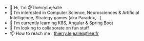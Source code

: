 - 👋 Hi, I’m @ThierryLejealle
- 👀 I’m interested in Computer Science, Neurosciences & Artificial Intelligence, Strategy games (aka Paradox, ..)
- 🌱 I’m currently learning K8S, Angular & Spring Boot
- 💞️ I’m looking to collaborate on fun stuff
- 📫 How to reach me : thierry.lejealle@free.fr

<!---
ThierryLejealle/ThierryLejealle is a ✨ special ✨ repository because its `README.md` (this file) appears on your GitHub profile.
You can click the Preview link to take a look at your changes.
--->
